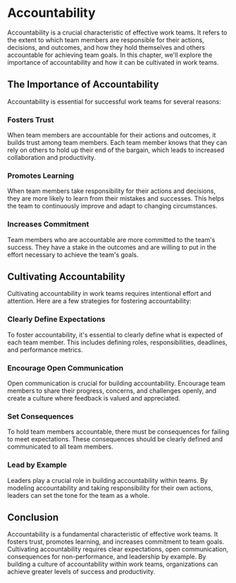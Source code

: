 # Accountability

Accountability is a crucial characteristic of effective work teams. It refers to the extent to which team members are responsible for their actions, decisions, and outcomes, and how they hold themselves and others accountable for achieving team goals. In this chapter, we'll explore the importance of accountability and how it can be cultivated in work teams.

## The Importance of Accountability

Accountability is essential for successful work teams for several reasons:

### Fosters Trust

When team members are accountable for their actions and outcomes, it builds trust among team members. Each team member knows that they can rely on others to hold up their end of the bargain, which leads to increased collaboration and productivity.

### Promotes Learning

When team members take responsibility for their actions and decisions, they are more likely to learn from their mistakes and successes. This helps the team to continuously improve and adapt to changing circumstances.

### Increases Commitment

Team members who are accountable are more committed to the team's success. They have a stake in the outcomes and are willing to put in the effort necessary to achieve the team's goals.

## Cultivating Accountability

Cultivating accountability in work teams requires intentional effort and attention. Here are a few strategies for fostering accountability:

### Clearly Define Expectations

To foster accountability, it's essential to clearly define what is expected of each team member. This includes defining roles, responsibilities, deadlines, and performance metrics.

### Encourage Open Communication

Open communication is crucial for building accountability. Encourage team members to share their progress, concerns, and challenges openly, and create a culture where feedback is valued and appreciated.

### Set Consequences

To hold team members accountable, there must be consequences for failing to meet expectations. These consequences should be clearly defined and communicated to all team members.

### Lead by Example

Leaders play a crucial role in building accountability within teams. By modeling accountability and taking responsibility for their own actions, leaders can set the tone for the team as a whole.

## Conclusion

Accountability is a fundamental characteristic of effective work teams. It fosters trust, promotes learning, and increases commitment to team goals. Cultivating accountability requires clear expectations, open communication, consequences for non-performance, and leadership by example. By building a culture of accountability within work teams, organizations can achieve greater levels of success and productivity.
